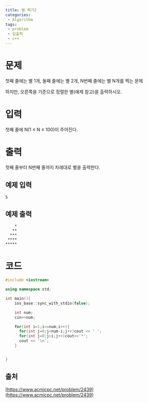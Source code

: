 ```yaml
---
title: 별 찍기2
categories:
 - Algorithm
tags:
 - problem
 - 입출력
 - c++
---
```



# 문제

첫째 줄에는 별 1개, 둘째 줄에는 별 2개, N번째 줄에는 별 N개를 찍는 문제

하지만, 오른쪽을 기준으로 정렬한 별(예제 참고)을 출력하시오.

# 입력

첫째 줄에 N(1 ≤ N ≤ 100)이 주어진다.

# 출력

첫째 줄부터 N번째 줄까지 차례대로 별을 출력한다.

## 예제 입력

```
5
```

## 예제 출력

```
    *
   **
  ***
 ****
*****
```

# 코드

```c++
#include <iostream>

using namespace std;

int main(){
    ios_base::sync_with_stdio(false);

    int num;
    cin>>num;

    for(int i=1;i<=num;i++){
      for(int j=0;j<num-i;j++)cout << ' ';
      for(int j=0;j<i;j++)cout<<'*';
      cout << '\n';
    }


}
```

## 출처

[https://www.acmicpc.net/problem/2439](https://www.acmicpc.net/problem/2439)
